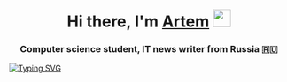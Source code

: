 <h1 align="center">Hi there, I'm <a href="https://www.youtube.com/watch?v=dQw4w9WgXcQ/" target="_blank">Artem</a> 
<img src="https://github.com/blackcater/blackcater/raw/main/images/Hi.gif" height="32"/></h1>
<h3 align="center">Computer science student, IT news writer from Russia 🇷🇺</h3>
<a href="https://git.io/typing-svg"><img src="https://readme-typing-svg.demolab.com?font=Fira+Code&pause=1000&vCenter=true&width=435&lines=Pomogite+plis%2C+i+work+za+2+kopeyki;Perevedite+plis+mne+4+rublya;(%E3%81%A5%EF%BD%A1%E2%97%95%E2%80%BF%E2%80%BF%E2%97%95%EF%BD%A1)%E3%81%A5" alt="Typing SVG" /></a>

